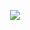 <p align="center">
  <img src="https://count.getloli.com/get/@AquaMinerale2b2t?theme=gelbooru" />
</p>
